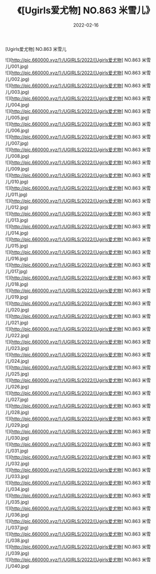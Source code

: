 ﻿---
layout: post
title:  《[Ugirls爱尤物] NO.863 米雪儿》
date:   2022-02-16
img: http://pic.660000.xyz/1:/UGIRLS/2022/[Ugirls爱尤物] NO.863 米雪儿/000.jpg
categories: [美女, 清纯, 唯美]
---

[Ugirls爱尤物] NO.863 米雪儿

 ![](http://pic.660000.xyz/1:/UGIRLS/2022/[Ugirls爱尤物] NO.863 米雪儿/001.jpg) <br>![](http://pic.660000.xyz/1:/UGIRLS/2022/[Ugirls爱尤物] NO.863 米雪儿/002.jpg) <br>![](http://pic.660000.xyz/1:/UGIRLS/2022/[Ugirls爱尤物] NO.863 米雪儿/003.jpg) <br>![](http://pic.660000.xyz/1:/UGIRLS/2022/[Ugirls爱尤物] NO.863 米雪儿/004.jpg) <br>![](http://pic.660000.xyz/1:/UGIRLS/2022/[Ugirls爱尤物] NO.863 米雪儿/005.jpg) <br>![](http://pic.660000.xyz/1:/UGIRLS/2022/[Ugirls爱尤物] NO.863 米雪儿/006.jpg) <br>![](http://pic.660000.xyz/1:/UGIRLS/2022/[Ugirls爱尤物] NO.863 米雪儿/007.jpg) <br>![](http://pic.660000.xyz/1:/UGIRLS/2022/[Ugirls爱尤物] NO.863 米雪儿/008.jpg) <br>![](http://pic.660000.xyz/1:/UGIRLS/2022/[Ugirls爱尤物] NO.863 米雪儿/009.jpg) <br>![](http://pic.660000.xyz/1:/UGIRLS/2022/[Ugirls爱尤物] NO.863 米雪儿/010.jpg) <br>![](http://pic.660000.xyz/1:/UGIRLS/2022/[Ugirls爱尤物] NO.863 米雪儿/011.jpg) <br>![](http://pic.660000.xyz/1:/UGIRLS/2022/[Ugirls爱尤物] NO.863 米雪儿/012.jpg) <br>![](http://pic.660000.xyz/1:/UGIRLS/2022/[Ugirls爱尤物] NO.863 米雪儿/013.jpg) <br>![](http://pic.660000.xyz/1:/UGIRLS/2022/[Ugirls爱尤物] NO.863 米雪儿/014.jpg) <br>![](http://pic.660000.xyz/1:/UGIRLS/2022/[Ugirls爱尤物] NO.863 米雪儿/015.jpg) <br>![](http://pic.660000.xyz/1:/UGIRLS/2022/[Ugirls爱尤物] NO.863 米雪儿/016.jpg) <br>![](http://pic.660000.xyz/1:/UGIRLS/2022/[Ugirls爱尤物] NO.863 米雪儿/017.jpg) <br>![](http://pic.660000.xyz/1:/UGIRLS/2022/[Ugirls爱尤物] NO.863 米雪儿/018.jpg) <br>![](http://pic.660000.xyz/1:/UGIRLS/2022/[Ugirls爱尤物] NO.863 米雪儿/019.jpg) <br>![](http://pic.660000.xyz/1:/UGIRLS/2022/[Ugirls爱尤物] NO.863 米雪儿/020.jpg) <br>![](http://pic.660000.xyz/1:/UGIRLS/2022/[Ugirls爱尤物] NO.863 米雪儿/021.jpg) <br>![](http://pic.660000.xyz/1:/UGIRLS/2022/[Ugirls爱尤物] NO.863 米雪儿/022.jpg) <br>![](http://pic.660000.xyz/1:/UGIRLS/2022/[Ugirls爱尤物] NO.863 米雪儿/023.jpg) <br>![](http://pic.660000.xyz/1:/UGIRLS/2022/[Ugirls爱尤物] NO.863 米雪儿/024.jpg) <br>![](http://pic.660000.xyz/1:/UGIRLS/2022/[Ugirls爱尤物] NO.863 米雪儿/025.jpg) <br>![](http://pic.660000.xyz/1:/UGIRLS/2022/[Ugirls爱尤物] NO.863 米雪儿/026.jpg) <br>![](http://pic.660000.xyz/1:/UGIRLS/2022/[Ugirls爱尤物] NO.863 米雪儿/027.jpg) <br>![](http://pic.660000.xyz/1:/UGIRLS/2022/[Ugirls爱尤物] NO.863 米雪儿/028.jpg) <br>![](http://pic.660000.xyz/1:/UGIRLS/2022/[Ugirls爱尤物] NO.863 米雪儿/029.jpg) <br>![](http://pic.660000.xyz/1:/UGIRLS/2022/[Ugirls爱尤物] NO.863 米雪儿/030.jpg) <br>![](http://pic.660000.xyz/1:/UGIRLS/2022/[Ugirls爱尤物] NO.863 米雪儿/031.jpg) <br>![](http://pic.660000.xyz/1:/UGIRLS/2022/[Ugirls爱尤物] NO.863 米雪儿/032.jpg) <br>![](http://pic.660000.xyz/1:/UGIRLS/2022/[Ugirls爱尤物] NO.863 米雪儿/033.jpg) <br>![](http://pic.660000.xyz/1:/UGIRLS/2022/[Ugirls爱尤物] NO.863 米雪儿/034.jpg) <br>![](http://pic.660000.xyz/1:/UGIRLS/2022/[Ugirls爱尤物] NO.863 米雪儿/035.jpg) <br>![](http://pic.660000.xyz/1:/UGIRLS/2022/[Ugirls爱尤物] NO.863 米雪儿/036.jpg) <br>![](http://pic.660000.xyz/1:/UGIRLS/2022/[Ugirls爱尤物] NO.863 米雪儿/037.jpg) <br>![](http://pic.660000.xyz/1:/UGIRLS/2022/[Ugirls爱尤物] NO.863 米雪儿/038.jpg) <br>![](http://pic.660000.xyz/1:/UGIRLS/2022/[Ugirls爱尤物] NO.863 米雪儿/039.jpg) <br>![](http://pic.660000.xyz/1:/UGIRLS/2022/[Ugirls爱尤物] NO.863 米雪儿/040.jpg) <br>